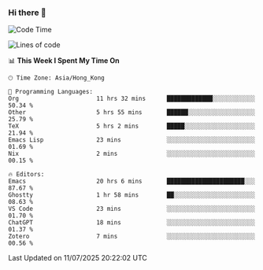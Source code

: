 ### Hi there 👋

<!--
**nicehiro/nicehiro** is a ✨ _special_ ✨ repository because its `README.md` (this file) appears on your GitHub profile.

Here are some ideas to get you started:

- 🔭 I’m currently working on ...
- 🌱 I’m currently learning ...
- 👯 I’m looking to collaborate on ...
- 🤔 I’m looking for help with ...
- 💬 Ask me about ...
- 📫 How to reach me: ...
- 😄 Pronouns: ...
- ⚡ Fun fact: ...
-->

<!--START_SECTION:waka-->
![Code Time](http://img.shields.io/badge/Code%20Time-795%20hrs%2011%20mins-blue)

![Lines of code](https://img.shields.io/badge/From%20Hello%20World%20I%27ve%20Written-1.7%20million%20lines%20of%20code-blue)

📊 **This Week I Spent My Time On** 

```text
🕑︎ Time Zone: Asia/Hong_Kong

💬 Programming Languages: 
Org                      11 hrs 32 mins      █████████████░░░░░░░░░░░░   50.34 % 
Other                    5 hrs 55 mins       ██████░░░░░░░░░░░░░░░░░░░   25.79 % 
TeX                      5 hrs 2 mins        █████░░░░░░░░░░░░░░░░░░░░   21.94 % 
Emacs Lisp               23 mins             ░░░░░░░░░░░░░░░░░░░░░░░░░   01.69 % 
Nix                      2 mins              ░░░░░░░░░░░░░░░░░░░░░░░░░   00.15 % 

🔥 Editors: 
Emacs                    20 hrs 6 mins       ██████████████████████░░░   87.67 % 
Ghostty                  1 hr 58 mins        ██░░░░░░░░░░░░░░░░░░░░░░░   08.63 % 
VS Code                  23 mins             ░░░░░░░░░░░░░░░░░░░░░░░░░   01.70 % 
ChatGPT                  18 mins             ░░░░░░░░░░░░░░░░░░░░░░░░░   01.37 % 
Zotero                   7 mins              ░░░░░░░░░░░░░░░░░░░░░░░░░   00.56 % 
```


 Last Updated on 11/07/2025 20:22:02 UTC
<!--END_SECTION:waka-->
